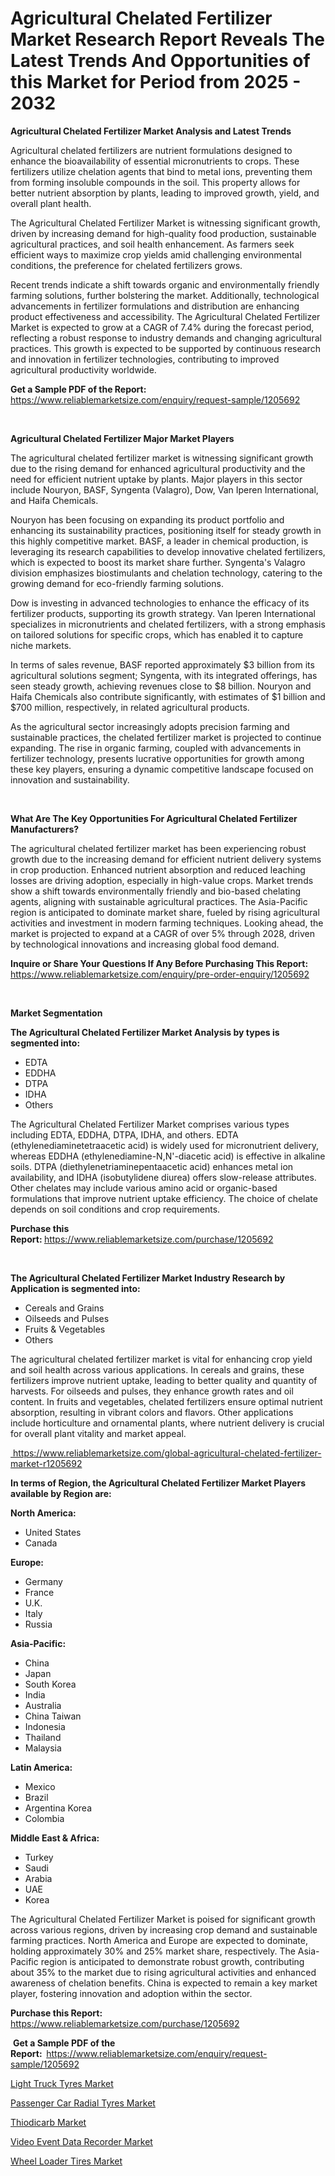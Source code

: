<p><h1>Agricultural Chelated Fertilizer Market Research Report Reveals The Latest Trends And Opportunities of this Market for Period from 2025 - 2032</h1></p><p><strong>Agricultural Chelated Fertilizer Market Analysis and Latest Trends</strong></p>
<p><p>Agricultural chelated fertilizers are nutrient formulations designed to enhance the bioavailability of essential micronutrients to crops. These fertilizers utilize chelation agents that bind to metal ions, preventing them from forming insoluble compounds in the soil. This property allows for better nutrient absorption by plants, leading to improved growth, yield, and overall plant health. </p><p>The Agricultural Chelated Fertilizer Market is witnessing significant growth, driven by increasing demand for high-quality food production, sustainable agricultural practices, and soil health enhancement. As farmers seek efficient ways to maximize crop yields amid challenging environmental conditions, the preference for chelated fertilizers grows. </p><p>Recent trends indicate a shift towards organic and environmentally friendly farming solutions, further bolstering the market. Additionally, technological advancements in fertilizer formulations and distribution are enhancing product effectiveness and accessibility. The Agricultural Chelated Fertilizer Market is expected to grow at a CAGR of 7.4% during the forecast period, reflecting a robust response to industry demands and changing agricultural practices. This growth is expected to be supported by continuous research and innovation in fertilizer technologies, contributing to improved agricultural productivity worldwide.</p></p>
<p><strong>Get a Sample PDF of the Report:&nbsp;</strong> <a href="https://www.reliablemarketsize.com/enquiry/request-sample/1205692?utm_campaign=2034&utm_medium=2&utm_source=Github&utm_content=ia&utm_term=03022025&utm_id=agricultural-chelated-fertilizer">https://www.reliablemarketsize.com/enquiry/request-sample/1205692</a></p>
<p>&nbsp;</p>
<p><strong>Agricultural Chelated Fertilizer Major Market Players</strong></p>
<p><p>The agricultural chelated fertilizer market is witnessing significant growth due to the rising demand for enhanced agricultural productivity and the need for efficient nutrient uptake by plants. Major players in this sector include Nouryon, BASF, Syngenta (Valagro), Dow, Van Iperen International, and Haifa Chemicals.</p><p>Nouryon has been focusing on expanding its product portfolio and enhancing its sustainability practices, positioning itself for steady growth in this highly competitive market. BASF, a leader in chemical production, is leveraging its research capabilities to develop innovative chelated fertilizers, which is expected to boost its market share further. Syngenta's Valagro division emphasizes biostimulants and chelation technology, catering to the growing demand for eco-friendly farming solutions. </p><p>Dow is investing in advanced technologies to enhance the efficacy of its fertilizer products, supporting its growth strategy. Van Iperen International specializes in micronutrients and chelated fertilizers, with a strong emphasis on tailored solutions for specific crops, which has enabled it to capture niche markets. </p><p>In terms of sales revenue, BASF reported approximately $3 billion from its agricultural solutions segment; Syngenta, with its integrated offerings, has seen steady growth, achieving revenues close to $8 billion. Nouryon and Haifa Chemicals also contribute significantly, with estimates of $1 billion and $700 million, respectively, in related agricultural products.</p><p>As the agricultural sector increasingly adopts precision farming and sustainable practices, the chelated fertilizer market is projected to continue expanding. The rise in organic farming, coupled with advancements in fertilizer technology, presents lucrative opportunities for growth among these key players, ensuring a dynamic competitive landscape focused on innovation and sustainability.</p></p>
<p>&nbsp;</p>
<p><strong>What Are The Key Opportunities For Agricultural Chelated Fertilizer Manufacturers?</strong></p>
<p><p>The agricultural chelated fertilizer market has been experiencing robust growth due to the increasing demand for efficient nutrient delivery systems in crop production. Enhanced nutrient absorption and reduced leaching losses are driving adoption, especially in high-value crops. Market trends show a shift towards environmentally friendly and bio-based chelating agents, aligning with sustainable agricultural practices. The Asia-Pacific region is anticipated to dominate market share, fueled by rising agricultural activities and investment in modern farming techniques. Looking ahead, the market is projected to expand at a CAGR of over 5% through 2028, driven by technological innovations and increasing global food demand.</p></p>
<p><strong>Inquire or Share Your Questions If Any Before Purchasing This Report:</strong> <a href="https://www.reliablemarketsize.com/enquiry/pre-order-enquiry/1205692?utm_campaign=2034&utm_medium=2&utm_source=Github&utm_content=ia&utm_term=03022025&utm_id=agricultural-chelated-fertilizer">https://www.reliablemarketsize.com/enquiry/pre-order-enquiry/1205692</a></p>
<p>&nbsp;</p>
<p><strong>Market Segmentation</strong></p>
<p><strong>The Agricultural Chelated Fertilizer Market Analysis by types is segmented into:</strong></p>
<p><ul><li>EDTA</li><li>EDDHA</li><li>DTPA</li><li>IDHA</li><li>Others</li></ul></p>
<p><p>The Agricultural Chelated Fertilizer Market comprises various types including EDTA, EDDHA, DTPA, IDHA, and others. EDTA (ethylenediaminetetraacetic acid) is widely used for micronutrient delivery, whereas EDDHA (ethylenediamine-N,N'-diacetic acid) is effective in alkaline soils. DTPA (diethylenetriaminepentaacetic acid) enhances metal ion availability, and IDHA (isobutylidene diurea) offers slow-release attributes. Other chelates may include various amino acid or organic-based formulations that improve nutrient uptake efficiency. The choice of chelate depends on soil conditions and crop requirements.</p></p>
<p><strong>Purchase this Report:&nbsp;</strong><a href="https://www.reliablemarketsize.com/purchase/1205692?utm_campaign=2034&utm_medium=2&utm_source=Github&utm_content=ia&utm_term=03022025&utm_id=agricultural-chelated-fertilizer">https://www.reliablemarketsize.com/purchase/1205692</a></p>
<p>&nbsp;</p>
<p><strong>The Agricultural Chelated Fertilizer Market Industry Research by Application is segmented into:</strong></p>
<p><ul><li>Cereals and Grains</li><li>Oilseeds and Pulses</li><li>Fruits & Vegetables</li><li>Others</li></ul></p>
<p><p>The agricultural chelated fertilizer market is vital for enhancing crop yield and soil health across various applications. In cereals and grains, these fertilizers improve nutrient uptake, leading to better quality and quantity of harvests. For oilseeds and pulses, they enhance growth rates and oil content. In fruits and vegetables, chelated fertilizers ensure optimal nutrient absorption, resulting in vibrant colors and flavors. Other applications include horticulture and ornamental plants, where nutrient delivery is crucial for overall plant vitality and market appeal.</p></p>
<p><a href="https://www.reliablemarketsize.com/global-agricultural-chelated-fertilizer-market-r1205692?utm_campaign=2034&utm_medium=2&utm_source=Github&utm_content=ia&utm_term=03022025&utm_id=agricultural-chelated-fertilizer">&nbsp;https://www.reliablemarketsize.com/global-agricultural-chelated-fertilizer-market-r1205692</a></p>
<p><strong>In terms of Region, the Agricultural Chelated Fertilizer Market Players available by Region are:</strong></p>
<p>
    <p> <strong> North America: </strong>
        <ul>
            <li>United States</li>
            <li>Canada</li>
        </ul>
        </p> 
    <p> <strong> Europe: </strong>
        <ul>
            <li>Germany</li>
            <li>France</li>
            <li>U.K.</li>
            <li>Italy</li>
            <li>Russia</li>
        </ul>
        </p> 
    <p> <strong> Asia-Pacific: </strong>
        <ul>
            <li>China</li>
            <li>Japan</li>
            <li>South Korea</li>
            <li>India</li>
            <li>Australia</li>
            <li>China Taiwan</li>
            <li>Indonesia</li>
            <li>Thailand</li>
            <li>Malaysia</li>
        </ul>
        </p> 
    <p> <strong> Latin America: </strong>
        <ul>
            <li>Mexico</li>
            <li>Brazil</li>
            <li>Argentina Korea</li>
            <li>Colombia</li>
        </ul>
        </p> 
    <p> <strong> Middle East & Africa: </strong>
        <ul>
            <li>Turkey</li>
            <li>Saudi</li>
            <li>Arabia</li>
            <li>UAE</li>
            <li>Korea</li>
        </ul>
    </p>
    </p>
<p><p>The Agricultural Chelated Fertilizer Market is poised for significant growth across various regions, driven by increasing crop demand and sustainable farming practices. North America and Europe are expected to dominate, holding approximately 30% and 25% market share, respectively. The Asia-Pacific region is anticipated to demonstrate robust growth, contributing about 35% to the market due to rising agricultural activities and enhanced awareness of chelation benefits. China is expected to remain a key market player, fostering innovation and adoption within the sector.</p></p>
<p><strong>Purchase this Report: </strong><a href="https://www.reliablemarketsize.com/purchase/1205692?utm_campaign=2034&utm_medium=2&utm_source=Github&utm_content=ia&utm_term=03022025&utm_id=agricultural-chelated-fertilizer">https://www.reliablemarketsize.com/purchase/1205692</a></p>
<p>&nbsp;<strong>Get a Sample PDF of the Report:&nbsp;&nbsp;</strong><a href="https://www.reliablemarketsize.com/enquiry/request-sample/1205692?utm_campaign=2034&utm_medium=2&utm_source=Github&utm_content=ia&utm_term=03022025&utm_id=agricultural-chelated-fertilizer">https://www.reliablemarketsize.com/enquiry/request-sample/1205692</a></p>
<p><strong></strong></p>
<p><p><a href="https://www.linkedin.com/pulse/light-truck-tyres-market-forecast-key-players-analysis-jn3zc?utm_campaign=2034&utm_medium=2&utm_source=Github&utm_content=ia&utm_term=03022025&utm_id=agricultural-chelated-fertilizer">Light Truck Tyres Market</a></p><p><a href="https://www.linkedin.com/pulse/passenger-car-radial-tyres-market-analysis-report-predicts-pidgc?utm_campaign=2034&utm_medium=2&utm_source=Github&utm_content=ia&utm_term=03022025&utm_id=agricultural-chelated-fertilizer">Passenger Car Radial Tyres Market</a></p><p><a href="https://www.linkedin.com/pulse/global-thiodicarb-market-size-2025-2032-insights-sales-cqgsc?utm_campaign=2034&utm_medium=2&utm_source=Github&utm_content=ia&utm_term=03022025&utm_id=agricultural-chelated-fertilizer">Thiodicarb Market</a></p><p><a href="https://www.linkedin.com/pulse/video-event-data-recorder-market-pulse-54-expansion-blueprint-7yvxe?utm_campaign=2034&utm_medium=2&utm_source=Github&utm_content=ia&utm_term=03022025&utm_id=agricultural-chelated-fertilizer">Video Event Data Recorder Market</a></p><p><a href="https://www.linkedin.com/pulse/wheel-loader-tires-market-outlook-projected-growth-76-cagr-from-jeqbe?utm_campaign=2034&utm_medium=2&utm_source=Github&utm_content=ia&utm_term=03022025&utm_id=agricultural-chelated-fertilizer">Wheel Loader Tires Market</a></p></p>